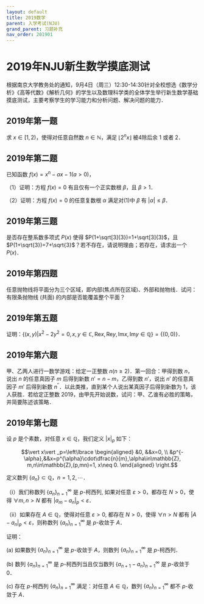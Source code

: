 ```yaml
---
layout: default
title: 2019数学
parent: 入学考试(NJU)
grand_parent: 习题补充
nav_order: 201901
---
```


# 2019年NJU新生数学摸底测试

根据南京大学教务处的通知，9月4日（周三）12:30-14:30针对全校想选《数学分析》《高等代数》《解析几何》的学生以及数理科学类的全体学生举行新生数学基础摸底测试，主要考察学生的学习能力和分析问题、解决问题的能力．

## 2019年第一题 

求 $x\in[1,2)$，使得对任意自然数 $n\in\mathbb{N}$，满足 $\lfloor 2^nx\rfloor$ 被4除后余 1 或者 2．

<div STYLE="page-break-after: always;"></div>


## 2019年第二题 

已知函数 $f(x)=x^n-ax-1(a>0)$，

（1）证明：方程 $f(x)=0$ 有且仅有一个正实数根 $\beta$，且 $\beta>1$．

（2）证明：方程 $f(x)=0$ 的任意复数根 $\alpha$ 满足对(1)中 $\beta$ 有 $\vert \alpha\vert \leq\beta$．

<div STYLE="page-break-after: always;"></div>


## 2019年第三题

是否存在整系数多项式 $P(x)$ 使得 $P(1+\sqrt[3]{3})=1+\sqrt[3]{3}$，且 $P(1+\sqrt{3})=7+\sqrt{3}$？若不存在，请说明理由；若存在，请求出一个$P(x)$．

<div STYLE="page-break-after: always;"></div>


## 2019年第四题

任意抛物线将平面分为三个区域，即内部(焦点所在区域)、外部和抛物线．试问：有限条抛物线 (共面) 的内部是否能覆盖整个平面？

<div STYLE="page-break-after: always;"></div>


## 2019年第五题

证明：$\lbrace (x,y)\vert x^2-2y^2=0,x,y\in\mathbb{C}, \mathrm{Re} x,\mathrm{Re} y,\mathrm{Im} x,\mathrm{Im} y\in\mathbb{Q}\rbrace=\lbrace(0,0)\rbrace$．

<div STYLE="page-break-after: always;"></div>


## 2019年第六题

甲、乙两人进行一数学游戏：给定一正整数 $n(n\geq 2)$．第一回合：甲得到数 $n$，说出 $n$ 的任意真因子 $m$ 后得到新数 $n'=n-m$，乙得到数 $n'$，说出 $n'$ 的任意真因子 $m'$ 后得到新数 $n^{\prime\prime}$．以此类推，直到某个人说出某真因子后得到新数为 1，该人获胜．若给定正整数 $2019$，由甲先开始说数，试问：甲、乙谁有必胜的策略，并简要陈述该策略．


<div STYLE="page-break-after: always;"></div>


## 2019年第七题

设 $p$ 是个素数，对任意 $x\in\mathbb{Q}$，我们定义 $\vert x\vert_p$ 如下：

$$\vert x\vert _p=\left\lbrace \begin{aligned} &0, &&x=0, \\
&p^{-\alpha},&&x=p^{\alpha}\cdot\dfrac{n}{m},\alpha\in\mathbb{Z},
m,n\in\mathbb{Z},(p,mn)=1, x\neq 0. \end{aligned} \right.$$

定义数列 $\lbrace a_n\rbrace\subset\mathbb{Q}$，$n=1,2,\cdots$．

（ⅰ）我们称数列 $\lbrace a_n\rbrace_{n=1}^{\infty}$ 是 $p$-柯西列, 如果对任意 $\varepsilon>0$，都存在 $N>0$，使得 $\forall m,n>N$ 都有 $\vert a_m-a_n\vert_p<\varepsilon$．

（ⅱ）如果存在 $A\in\mathbb{Q}$，使得对任意 $\varepsilon>0$, 都存在 $N>0$，使得 $\forall n>N$ 都有 $\vert A-a_n\vert_p<\varepsilon$，则称数列 $\lbrace a_n\rbrace_{n=1}^{\infty}$ 是 $p$-收敛于 $A$．

证明：

(a) 如果数列 $\lbrace a_n\rbrace_{n=1}^{\infty}$ 是 $p$-收敛于 $A$，则数列 $\lbrace a_n\rbrace_{n=1}^{\infty}$ 是 $p$-柯西列．

(b) 数列 $\lbrace a_n\rbrace_{n=1}^{\infty}$ 是 $p$-柯西列当且仅当数列 $\lbrace a_{n+1}-a_n\rbrace_{n=1}^{\infty}$ 是 $p$-收敛于0．

(c) 存在 $p$-柯西列 $\lbrace a_n\rbrace_{n=1}^{\infty}$ 满足：对任意 $A\in\mathbb{Q}$，数列 $\lbrace a_n\rbrace_{n=1}^{\infty}$ 都不 $p$-收敛于 $A$．


<div STYLE="page-break-after: always;"></div>



